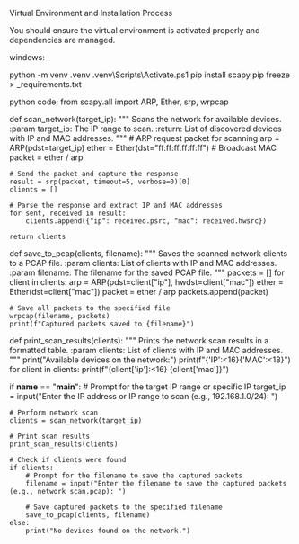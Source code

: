 Virtual Environment and Installation Process

You should ensure the virtual environment is activated properly and dependencies are managed.

windows:

python -m venv .venv
.venv\Scripts\Activate.ps1
pip install scapy
pip freeze > _requirements.txt

python code;
from scapy.all import ARP, Ether, srp, wrpcap

def scan_network(target_ip):
    """
    Scans the network for available devices.
    :param target_ip: The IP range to scan.
    :return: List of discovered devices with IP and MAC addresses.
    """
    # ARP request packet for scanning
    arp = ARP(pdst=target_ip)
    ether = Ether(dst="ff:ff:ff:ff:ff:ff")  # Broadcast MAC
    packet = ether / arp

    # Send the packet and capture the response
    result = srp(packet, timeout=5, verbose=0)[0]
    clients = []

    # Parse the response and extract IP and MAC addresses
    for sent, received in result:
        clients.append({"ip": received.psrc, "mac": received.hwsrc})

    return clients

def save_to_pcap(clients, filename):
    """
    Saves the scanned network clients to a PCAP file.
    :param clients: List of clients with IP and MAC addresses.
    :param filename: The filename for the saved PCAP file.
    """
    packets = []
    for client in clients:
        arp = ARP(pdst=client["ip"], hwdst=client["mac"])
        ether = Ether(dst=client["mac"])
        packet = ether / arp
        packets.append(packet)

    # Save all packets to the specified file
    wrpcap(filename, packets)
    print(f"Captured packets saved to {filename}")

def print_scan_results(clients):
    """
    Prints the network scan results in a formatted table.
    :param clients: List of clients with IP and MAC addresses.
    """
    print("Available devices on the network:")
    print(f"{'IP':<16}{'MAC':<18}")
    for client in clients:
        print(f"{client['ip']:<16} {client['mac']}")

if __name__ == "__main__":
    # Prompt for the target IP range or specific IP
    target_ip = input("Enter the IP address or IP range to scan (e.g., 192.168.1.0/24): ")

    # Perform network scan
    clients = scan_network(target_ip)

    # Print scan results
    print_scan_results(clients)

    # Check if clients were found
    if clients:
        # Prompt for the filename to save the captured packets
        filename = input("Enter the filename to save the captured packets (e.g., network_scan.pcap): ")

        # Save captured packets to the specified filename
        save_to_pcap(clients, filename)
    else:
        print("No devices found on the network.")
